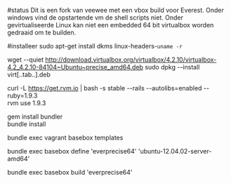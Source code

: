 #status
Dit is een fork van veewee met een vbox build voor Everest.
Onder windows vind de opstartende vm de shell scripts niet.
Onder gevirtualiseerde Linux kan niet een embedded 64 bit virtualbox worden gedraaid om te builden. 

#installeer
    sudo apt-get install dkms linux-headers-`uname -r`


wget --quiet http://download.virtualbox.org/virtualbox/4.2.10/virtualbox-4.2_4.2.10-84104~Ubuntu~precise_amd64.deb 
sudo dpkg --install virt[..tab..].deb

curl -L https://get.rvm.io | bash -s stable --rails --autolibs=enabled  --ruby=1.9.3  
rvm use 1.9.3

gem install bundler  
bundle install

bundle exec vagrant basebox templates

bundle exec basebox define 'everprecise64' 'ubuntu-12.04.02-server-amd64'

bundle exec basebox build 'everprecise64'
